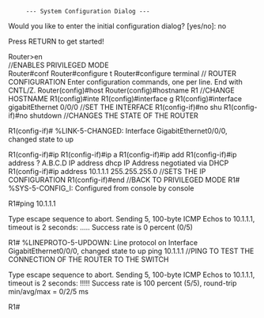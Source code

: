          --- System Configuration Dialog ---


Would you like to enter the initial configuration dialog? [yes/no]: no




Press RETURN to get started!






Router>en				
//ENABLES PRIVILEGED MODE																				
Router#conf
Router#configure t
Router#configure terminal 
// ROUTER CONFIGURATION
Enter configuration commands, one per line.  End with CNTL/Z.
Router(config)#host
Router(config)#hostname R1
//CHANGE HOSTNAME
R1(config)#inte
R1(config)#interface g
R1(config)#interface gigabitEthernet 0/0/0
//SET THE INTERFACE
R1(config-if)#no shu
R1(config-if)#no shutdown 
//CHANGES THE STATE OF THE ROUTER


R1(config-if)#
%LINK-5-CHANGED: Interface GigabitEthernet0/0/0, changed state to up


R1(config-if)#ip
R1(config-if)#ip a
R1(config-if)#ip add
R1(config-if)#ip address ?
  A.B.C.D  IP address
  dhcp     IP Address negotiated via DHCP
R1(config-if)#ip address 10.1.1.1 255.255.255.0
//SETS THE IP CONFIGURATION
R1(config-if)#end
//BACK TO PRIVILEGED MODE
R1#
%SYS-5-CONFIG_I: Configured from console by console


R1#ping 10.1.1.1


Type escape sequence to abort.
Sending 5, 100-byte ICMP Echos to 10.1.1.1, timeout is 2 seconds:
.....
Success rate is 0 percent (0/5)


R1#
%LINEPROTO-5-UPDOWN: Line protocol on Interface GigabitEthernet0/0/0, changed state to up
ping 10.1.1.1
//PING TO TEST THE CONNECTION OF THE ROUTER TO THE SWITCH


Type escape sequence to abort.
Sending 5, 100-byte ICMP Echos to 10.1.1.1, timeout is 2 seconds:
!!!!!
Success rate is 100 percent (5/5), round-trip min/avg/max = 0/2/5 ms


R1#
